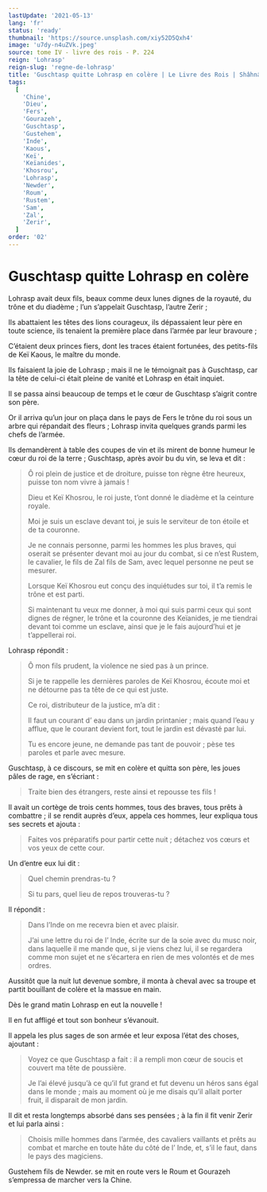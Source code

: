 ```yaml
---
lastUpdate: '2021-05-13'
lang: 'fr'
status: 'ready'
thumbnail: 'https://source.unsplash.com/xiy52D5Qxh4'
image: 'u7dy-n4uZVk.jpeg'
source: tome IV - livre des rois - P. 224
reign: 'Lohrasp'
reign-slug: 'regne-de-lohrasp'
title: 'Guschtasp quitte Lohrasp en colère | Le Livre des Rois | Shâhnâmeh'
tags:
  [
    'Chine',
    'Dieu',
    'Fers',
    'Gourazeh',
    'Guschtasp',
    'Gustehem',
    'Inde',
    'Kaous',
    'Keï',
    'Keïanides',
    'Khosrou',
    'Lohrasp',
    'Newder',
    'Roum',
    'Rustem',
    'Sam',
    'Zal',
    'Zerir',
  ]
order: '02'
---
```


<!-- LTeX: language=fr -->

# Guschtasp quitte Lohrasp en colère

Lohrasp avait deux fils, beaux comme deux lunes dignes de la royauté, du trône et du diadème ; l’un s’appelait Guschtasp, l’autre Zerir ;

Ils abattaient les têtes des lions courageux, ils dépassaient leur père en toute science, ils tenaient la première place dans l’armée par leur bravoure ;

C’étaient deux princes fiers, dont les traces étaient fortunées, des petits-fils de Keï Kaous, le maître du monde.

Ils faisaient la joie de Lohrasp ; mais il ne le témoignait pas à Guschtasp, car la tête de celui-ci était pleine de vanité et Lohrasp en était inquiet.

Il se passa ainsi beaucoup de temps et le cœur de Guschtasp s’aigrit contre son père.

Or il arriva qu’un jour on plaça dans le pays de Fers le trône du roi sous un arbre qui répandait des fleurs ; Lohrasp invita quelques grands parmi les chefs de l’armée.

Ils demandèrent à table des coupes de vin et ils mirent de bonne humeur le cœur du roi de la terre ; Guschtasp, après avoir bu du vin, se leva et dit :

> Ô roi plein de justice et de droiture, puisse ton règne être heureux, puisse ton nom vivre à jamais !
>
> Dieu et Keï Khosrou, le roi juste, t’ont donné le diadème et la ceinture royale.
>
> Moi je suis un esclave devant toi, je suis le serviteur de ton étoile et de ta couronne.
>
> Je ne connais personne, parmi les hommes les plus braves, qui oserait se présenter devant moi au jour du combat, si ce n’est Rustem, le cavalier, le fils de Zal fils de Sam, avec lequel personne ne peut se mesurer.
>
> Lorsque Keï Khosrou eut conçu des inquiétudes sur toi, il t’a remis le trône et est parti.
>
> Si maintenant tu veux me donner, à moi qui suis parmi ceux qui sont dignes de régner, le trône et la couronne des Keïanides, je me tiendrai devant toi comme un esclave, ainsi que je le fais aujourd’hui et je t’appellerai roi.

Lohrasp répondit :

> Ô mon fils prudent, la violence ne sied pas à un prince.
>
> Si je te rappelle les dernières paroles de Keï Khosrou, écoute moi et ne détourne pas ta tête de ce qui est juste.
>
> Ce roi, distributeur de la justice, m’a dit :
>
> Il faut un courant d’ eau dans un jardin printanier ; mais quand l’eau y afflue, que le courant devient fort, tout le jardin est dévasté par lui.
>
> Tu es encore jeune, ne demande pas tant de pouvoir ; pèse tes paroles et parle avec mesure.

Guschtasp, à ce discours, se mit en colère et quitta son père, les joues pâles de rage, en s’écriant :

> Traite bien des étrangers, reste ainsi et repousse tes fils !

Il avait un cortège de trois cents hommes, tous des braves, tous prêts à combattre ; il se rendit auprès d’eux, appela ces hommes, leur expliqua tous ses secrets et ajouta :

> Faites vos préparatifs pour partir cette nuit ; détachez vos cœurs et vos yeux de cette cour.

Un d’entre eux lui dit :

> Quel chemin prendras-tu ?
>
> Si tu pars, quel lieu de repos trouveras-tu ?

Il répondit :

> Dans l’Inde on me recevra bien et avec plaisir.
>
> J’ai une lettre du roi de l’ lnde, écrite sur de la soie avec du musc noir, dans laquelle il me mande que, si je viens chez lui, il se regardera comme mon sujet et ne s’écartera en rien de mes volontés et de mes ordres.

Aussitôt que la nuit lut devenue sombre, il monta à cheval avec sa troupe et partit bouillant de colère et la massue en main.

Dès le grand matin Lohrasp en eut la nouvelle !

Il en fut affligé et tout son bonheur s’évanouit.

Il appela les plus sages de son armée et leur exposa l’état des choses, ajoutant :

> Voyez ce que Guschtasp a fait : il a rempli mon cœur de soucis et couvert ma tête de poussière.
>
> Je l’ai élevé jusqu’à ce qu’il fut grand et fut devenu un héros sans égal dans le monde ; mais au moment où je me disais qu’il allait porter fruit, il disparait de mon jardin.

Il dit et resta longtemps absorbé dans ses pensées ; à la fin il fit venir Zerir et lui parla ainsi :

> Choisis mille hommes dans l’armée, des cavaliers vaillants et prêts au combat et marche en toute hâte du côté de l’ Inde, et, s’il le faut, dans le pays des magiciens.

Gustehem fils de Newder. se mit en route vers le Roum et Gourazeh s’empressa de marcher vers la Chine.
